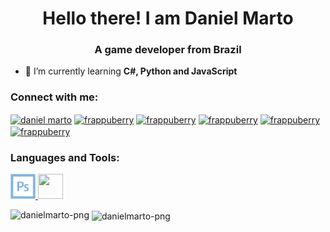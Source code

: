 <h1 align="center">Hello there! I am Daniel Marto</h1>
<h3 align="center">A game developer from Brazil</h3>

- 🌱 I’m currently learning **C#, Python and JavaScript**

<h3 align="left">Connect with me:</h3>
<p align="left">
  <a href="https://linkedin.com/in/daniel marto" target="blank"><img align="center" src="https://raw.githubusercontent.com/rahuldkjain/github-profile-readme-generator/master/src/images/icons/Social/linked-in-alt.svg" alt="daniel marto" height="30" width="40" /></a>
  <a href="https://twitter.com/frappuberry" target="blank"><img align="center" src="https://raw.githubusercontent.com/rahuldkjain/github-profile-readme-generator/master/src/images/icons/Social/twitter.svg" alt="frappuberry" height="30" width="40" /></a>
      <a href="https://gamejolt.com/@frappuberry" target="blank"><img align="center" src="https://img.icons8.com/fluency/452/game-jolt.png" alt="frappuberry" height="40" width="40" /></a>
  <a href="https://frappuberry.itch.io" target="blank"><img align="center" src="https://static.itch.io/images/itchio-textless-white.svg" alt="frappuberry" height="30" width="40" /></a>
  <a href="https://www.artstation.com/frappuberry" target="blank"><img align="center" src="https://cdn.icon-icons.com/icons2/1584/PNG/512/3721680-artstation_108062.png" alt="frappuberry" height="40" width="40" /></a>
  <a href="https://www.instagram.com/frappuberry_/" target="blank"><img align="center" src="https://img.icons8.com/fluency/344/instagram-new.png" alt="frappuberry" height="40" width="40" /></a>
  
</p>

<h3 align="left">Languages and Tools:</h3>
<p align="left"> <a href="https://www.photoshop.com" target="_blank" rel="noreferrer"> <img src="https://raw.githubusercontent.com/devicons/devicon/master/icons/photoshop/photoshop-line.svg" alt="photoshop" width="40" height="40"/> </a> <a href="https://gamemaker.io" target="_blank" rel="noreferrer"> <img src="https://www.svgrepo.com/show/331267/yoyo-games.svg" width="40" height="40"/> </a> </p>

<p><img align="left" src="https://github-readme-stats.vercel.app/api/top-langs?username=danielmarto-png&show_icons=true&theme=tokyonight&hide_border=true&locale=en&layout=compact" alt="danielmarto-png" /></p>

<p>&nbsp;<img align="center" src="https://github-readme-stats.vercel.app/api?username=danielmarto-png&show_icons=true&theme=tokyonight&hide_border=true&locale=en" alt="danielmarto-png" /></p>
